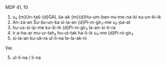 MDP 41, 10
1. u₂ {m}Un-taš-{d}GAL ša-ak {m}{d}Hu-um-ban-nu-me-na-ki su-un-ki-ik
2. An-za-an Šu-šu-un-ka si-ia-an {d}Pi-ni-gir₃-me u₂-pa-at
3. hu-us-si-ip-me ku-ši-ih {d}Pi-ni-gir₃ la-an-si-ti-ra
4. ir a-ha-ar mu-ur-tah₂ hu-ut-tak ha-li-ik u₃-me {d}Pi-ni-gir₃
5. si-ia-an ku-uk-ra ul-li-na te-la-ak-ni

Var.

5. ul-li-na / li-na
